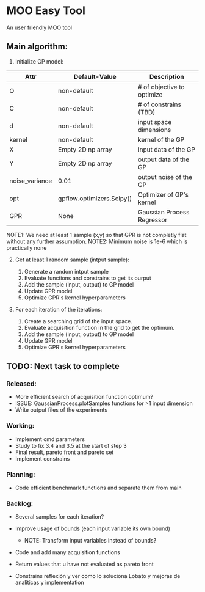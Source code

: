 # MOO Easy Tool

An user friendly MOO tool

## Main algorithm:

1. Initialize GP model: 

| Attr           | Default-Value             | Description                |
|----------------|---------------------------|----------------------------|
| O              | non-default               | # of objective to optimize |
| C              | non-default               | # of constrains (TBD)      |
| d              | non-default               | input space dimensions     |
| kernel         | non-default               | kernel of the GP           |
| X              | Empty 2D np array         | input data of the GP       |
| Y              | Empty 2D np array         | output data of the GP      |
| noise_variance | 0.01                      | output noise of the GP     |
| opt            | gpflow.optimizers.Scipy() | Optimizer of GP's kernel   |
| GPR            | None                      | Gaussian Process Regressor |

NOTE1: We need at least 1 sample (x,y) so that GPR is not completly flat without any further assumption.
NOTE2: Minimum noise is 1e-6 which is practically none


2. Get at least 1 random sample (intput sample):
    1. Generate a random intput sample
    2. Evaluate functions and constrains to get its ourput
    3. Add the sample (input, output) to GP model 
    4. Update GPR model
    5. Optimize GPR's kernel hyperparameters

3. For each iteration of the iterations:
    1. Create a searching grid of the input space.
    2. Evaluate acquisition function in the grid to get the optimum.
    3. Add the sample (input, output) to GP model 
    4. Update GPR model
    5. Optimize GPR's kernel hyperparameters


## TODO: Next task to complete

### Released:

* More efficient search of acquisition function optimum?
* ISSUE: GaussianProcess.plotSamples functions for >1 input dimension
* Write output files of the experiments

### Working:

* Implement cmd parameters
* Study to fix 3.4 and 3.5 at the start of step 3
* Final result, pareto front and pareto set
* Implement constrains

### Planning:

* Code efficient benchmark functions and separate them from main

### Backlog:

* Several samples for each iteration?
* Improve usage of bounds (each input variable its own bound) 
    * NOTE: Transform input variables instead of bounds?
* Code and add many acquisition functions

* Return values that u have not evaluated as pareto front
* Constrains reflexión y ver como lo soluciona Lobato y mejoras de analiticas y implementation
